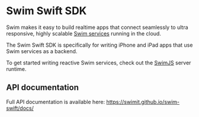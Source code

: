 # Swim Swift SDK

Swim makes it easy to build realtime apps that connect seamlessly to ultra
responsive, highly scalable [Swim services](https://github.com/swimit/swim)
running in the cloud.

The Swim Swift SDK is specifically for writing iPhone and iPad apps that use
Swim services as a backend.

To get started writing reactive Swim services, check out the
[SwimJS](https://github.com/swimit/swimjs) server runtime.

## API documentation

Full API documentation is available here: https://swimit.github.io/swim-swift/docs/
